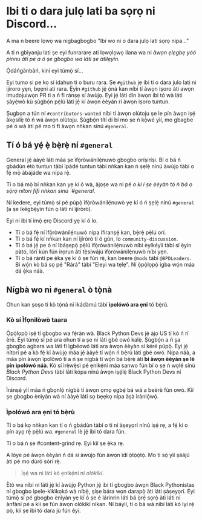 # Ibi ti o dara julọ lati ba sọrọ ni Discord...

A ma n beere lọwọ wa nigbagbogbo "Ibi wo ni o dara julọ lati sọrọ nipa..."

A ti n gbiyanju lati ṣe eyi funrararẹ ati lọwọlọwọ ilana wa ni _àwọn ẹlẹgbẹ yóó pinnu àti pé a ó ṣe gbogbo wa láti ṣe àtìlẹyìn_.

Ọ̀dáńgànbàń, kini eyi túmọ̀ sí...

Eyi tumo si pe ko si idahun ti o buru rara. Ṣe `#github` jẹ ibi ti o dara julọ lati ni ijiroro yẹn, bẹẹni ati rara. Ẹ̀yìn `#github` jẹ́ ọ̀nà kan níbi tí àwọn iṣoro àti awọn imudojuiwọn PR ti a ń fi ránṣẹ sí àwùjọ. Eyi jẹ́ láti dín àwọn ibi tó wà láti ṣàyẹ̀wò kù ṣùgbọ́n pẹ̀lú láti jẹ́ kí àwọn èèyàn rí àwọn iṣoro tuntun. 

Ṣugbọn a tún ní `#contributors-wanted` níbi tí àwọn olùtoju ṣe le pín àwọn iṣẹ́ àkọsílẹ̀ tó ń wá àwọn olùtoju. Ṣùgbọ́n títí di bí mo ṣe ń kọ̀wé yìí, mo gbagbe pé ó wà àti pé mo ti fi àwọn nǹkan sínú `#general`.

## Tí ó bá yẹ́ ẹ̀ bẹ̀rẹ̀ ní `#general`

General jẹ́ ààyè láti máa ṣe ìfọ̀ròwánilẹ́nuwò gbogbo oríṣiríṣi. Bí o bá ń gbádùn ètò tuntun tàbí ìpàdé tuntun tàbí nǹkan kan ń ṣẹlẹ̀ nínú àwùjọ tàbí o fẹ́ mọ̀ àbájáde wa nípa rẹ̀.

Tí o bá mọ̀ bí nǹkan kan yẹ kí ó wà, àjọṣe wa ni pé _o kì í ṣe èèyàn tó ń bá ọ sọ̀rọ̀ nítorí fífi nǹkan sínú `#general_.

Ní kedere, eyi túmọ̀ sí pé púpọ̀ ìfọ̀ròwánilẹ́nuwò yẹ kí ó ń ṣẹlẹ̀ nínú `#general` (a ṣe ìkégbẹ̀yìn fún ọ láti ní ìjíròrò).

Eyi ni ibi tí imọ̀ ẹrọ Discord yẹ kí ó lo.

- Tí o bá fẹ́ ní ìfọ̀ròwánilẹ́nuwò nípa ìfiranṣẹ́ kan, bẹ̀rẹ̀ pẹ̀lú orí.
- Tí o bá fẹ́ kí nǹkan kan ní ìjíròrò tí ó gún, lo `community-discussion`.
- Tí ó bá jẹ́ pe ó ní ìbáṣepọ̀ pẹ̀lú ìfọ̀ròwánilẹ́nuwò níbi èyíkéyìí tàbí sí ẹ̀yìn pàtó, lórí kún fún irọrun àti tẹ̀síwájú ìfọ̀ròwánilẹ́nuwò níbi yẹn.
- Tí o bá rántí pe ẹ̀ka yẹ kí ó ṣe fún rẹ̀, kan beere `@mods` tàbí `@BPDLeaders`. Bí wọ́n kò bá sọ pé "Rárá" tàbí "Eleyi wa tẹlẹ". Ní ọ̀pọ̀lọpọ̀ igba wọ́n máa dá ẹ̀ka náà.

## Nígbà wo ni `#general` ò tọ̀nà

Ohun kan ṣoṣo ti kò tọ̀nà ni ìkádàmú tàbí **ìpolówó ara ẹni** tó bẹ̀rù.

### Kò sí Ìfọnilòwò taara

Ọ̀pọ̀lọpọ̀ iṣẹ́ tí gbogbo wa fẹ́ràn wà. Black Python Devs jẹ́ àjọ US tí kò ń rí èrè. Eyi túmọ̀ sí pé ara ohun tí a ṣe ni láti gbé owó kalẹ̀. Ṣùgbọ́n a ń ṣa gbogbo agbara wa láti fi ìgbéowó láti ara àwọn èèyàn sí kéré púpọ̀. Eyi jẹ́ nítorí pé a kò fẹ́ kí àwùjọ máa jẹ́ ààyè tí wọ́n ń bẹ̀rù láti gbé owó. Nípa náà, a máa pín àwọn ìpolówó tí a ń ṣe nígbà tí wọ́n bá bẹ̀rẹ̀ àti **bí àwọn èèyàn ṣe lè pín ìpolówó náà**. Kò sí ìrẹ̀wẹ̀sì pé ẹnikẹ́ni máa sanwo fún bí o ṣe ń wọlé sínú _Black Python Devs_ tàbí láti kópa nínú àwọn iṣẹ́lẹ̀ Black Python Devs ní Discord.

Ìránṣẹ́ yìí máa ń gbọnlọ́ nígbà tí àwọn ọmọ ẹgbẹ́ bá wá a beèrè fún owó. Kìí ṣe gbogbo ènìyàn wà ní ààyè láti sọ bẹẹkọ nípa àṣà ìrànlọ́wọ́.

### Ìpolówó ara ẹni tó bẹ̀rù

Tí o bá kọ nǹkan kan tí o ń gbádùn tàbí o ti ní àṣeyọrí nínú iṣẹ́ rẹ, a fẹ́ kí o pín ayọ rẹ̀ pẹ̀lú wa. `#general` lè jẹ́ ibi tó dara fún.

Tí o bá ń ṣe #content-grind rẹ. Eyi kìí ṣe ẹ̀ka rẹ.

A lóye pé àwọn èèyàn ń dá sí àwùjọ fún àwọn ìdí ọ̀tọ̀ọ̀tọ̀. Mo ti sọ́ yìí ṣáájú àti pé mo dúró sórí rẹ̀.

> Ìṣẹ́ wa ni láti kó ẹnikẹ́ni ní _olókìkí_.

Ètò wa níbí ni láti jẹ́ kí àwùjọ Python jẹ́ ibi tí gbogbo àwọn Black Pythonistas ní gbogbo ìpele-kìkìkọkó wà níbẹ̀, ṣíṣe bára wọn darapọ̀ àti láti ṣàṣeyọrí. Eyi túmọ̀ sí pé gbogbo ènìyàn yẹ kí ó ṣe é lárinrin láti bá ọ̀rẹ́ sọrọ̀ àti láti ní ànfàní pé a kìí ṣe fún àwọn olókìkí nìkan. Ní báyìí, tí o bá wá níbí láti kó ìyí rẹ̀ pọ̀, kìí ṣe ibi tó dara jù fún èyí.
